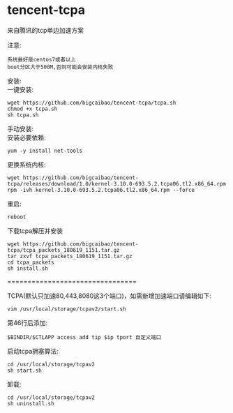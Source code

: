 # tencent-tcpa
来自腾讯的tcp单边加速方案

注意:
```
系统最好是centos7或者以上
boot分区大于500M,否则可能会安装内核失败
```  

安装:  
一键安装:
```
wget https://github.com/bigcaibao/tencent-tcpa/tcpa.sh
chmod +x tcpa.sh
sh tcpa.sh
```

手动安装:  
安装必要依赖:
```
yum -y install net-tools
```
更换系统内核:
```
wget https://github.com/bigcaibao/tencent-tcpa/releases/download/1.0/kernel-3.10.0-693.5.2.tcpa06.tl2.x86_64.rpm
rpm -ivh kernel-3.10.0-693.5.2.tcpa06.tl2.x86_64.rpm --force
```
重启:
```
reboot
```
下载tcpa解压并安装
```
wget https://github.com/bigcaibao/tencent-tcpa/tcpa_packets_180619_1151.tar.gz
tar zxvf tcpa_packets_180619_1151.tar.gz
cd tcpa_packets
sh install.sh
```
================================  

TCPA(默认只加速80,443,8080这3个端口)，如需新增加速端口请编辑如下:
```
vim /usr/local/storage/tcpav2/start.sh
```
第46行后添加:
```
$BINDIR/$CTLAPP access add tip $ip tport 自定义端口
```
启动tcpa拥塞算法:
```
cd /usr/local/storage/tcpav2
sh start.sh
```

卸载:
```
cd /usr/local/storage/tcpav2  
sh uninstall.sh
```


